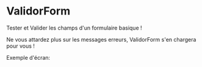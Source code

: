 # ValidorForm

Tester et Valider les champs d'un formulaire basique !

Ne vous attardez plus sur les messages erreurs, ValidorForm s'en chargera pour vous !

Exemple d'écran:

[logo]: https://github.com/LaureenMartina/ValidorForm/blob/master/img/screen.png "Formulaire"
